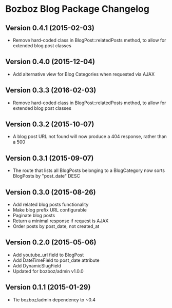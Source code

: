 # Bozboz Blog Package Changelog

## Version 0.4.1 (2015-02-03)
-   Remove hard-coded class in BlogPost::relatedPosts method, to allow for extended blog post classes


## Version 0.4.0 (2015-12-04)
-   Add alternative view for Blog Categories when requested via AJAX


## Version 0.3.3 (2016-02-03)
-   Remove hard-coded class in BlogPost::relatedPosts method, to allow for extended blog post classes


## Version 0.3.2 (2015-10-07)
-   A blog post URL not found will now produce a 404 response, rather than a 500


## Version 0.3.1 (2015-09-07)
-   The route that lists all BlogPosts belonging to a BlogCategory now sorts
    BlogPosts by "post_date" DESC


## Version 0.3.0 (2015-08-26)
-   Add related blog posts functionality
-   Make blog prefix URL configurable
-   Paginate blog posts
-   Return a minimal response if request is AJAX
-   Order posts by post_date, not created_at


## Version 0.2.0 (2015-05-06)
-   Add youtube_url field to BlogPost
-   Add DateTimeField to post_date attribute
-   Add DynamicSlugField
-   Updated for bozboz/admin v1.0.0


## Version 0.1.1 (2015-01-29)

-   Tie bozboz/admin dependency to ~0.4
